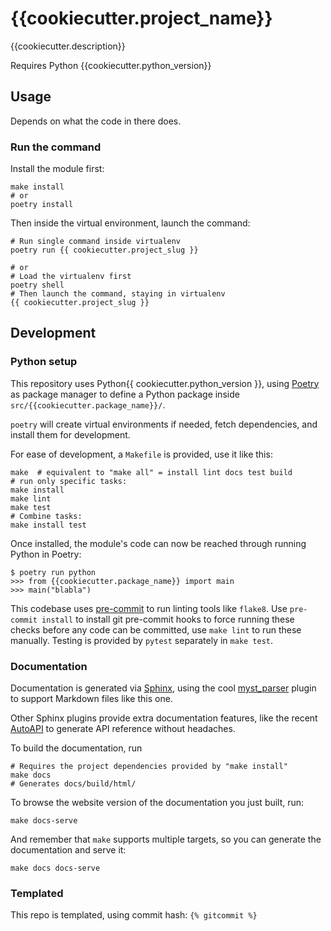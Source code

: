 # {{cookiecutter.project_name}}

{{cookiecutter.description}}

Requires Python {{cookiecutter.python_version}}


## Usage

Depends on what the code in there does.

### Run the command

Install the module first:

    make install
    # or
    poetry install

Then inside the virtual environment, launch the command:

    # Run single command inside virtualenv
    poetry run {{ cookiecutter.project_slug }}

    # or
    # Load the virtualenv first
    poetry shell
    # Then launch the command, staying in virtualenv
    {{ cookiecutter.project_slug }}

## Development

### Python setup

This repository uses Python{{ cookiecutter.python_version }}, using
[Poetry](https://python-poetry.org) as package manager to define a
Python package inside `src/{{cookiecutter.package_name}}/`.

`poetry` will create virtual environments if needed, fetch
dependencies, and install them for development.


For ease of development, a `Makefile` is provided, use it like this:

	make  # equivalent to "make all" = install lint docs test build
	# run only specific tasks:
	make install
	make lint
	make test
	# Combine tasks:
	make install test

Once installed, the module's code can now be reached through running
Python in Poetry:

	$ poetry run python
	>>> from {{cookiecutter.package_name}} import main
	>>> main("blabla")


This codebase uses [pre-commit](https://pre-commit.com) to run linting
tools like `flake8`. Use `pre-commit install` to install git
pre-commit hooks to force running these checks before any code can be
committed, use `make lint` to run these manually. Testing is provided
by `pytest` separately in `make test`.

### Documentation

Documentation is generated via [Sphinx](https://www.sphinx-doc.org/en/master/),
using the cool [myst_parser](https://myst-parser.readthedocs.io/en/latest/)
plugin to support Markdown files like this one.

Other Sphinx plugins provide extra documentation features, like the recent
[AutoAPI](https://sphinx-autoapi.readthedocs.io/en/latest/index.html) to
generate API reference without headaches.

To build the documentation, run

    # Requires the project dependencies provided by "make install"
    make docs
	# Generates docs/build/html/

To browse the website version of the documentation you just built, run:

    make docs-serve

And remember that `make` supports multiple targets, so you can generate the
documentation and serve it:

    make docs docs-serve


### Templated

This repo is templated, using commit hash: `{% gitcommit %}`
